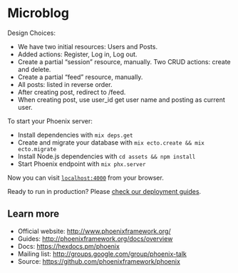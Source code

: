 # Microblog

Design Choices:

  * We have two initial resources: Users and Posts.
  * Added actions: Register, Log in, Log out.
  * Create a partial “session” resource, manually. Two CRUD actions: create and delete.
  * Create a partial “feed” resource, manually.
  * All posts: listed in reverse order.
  * After creating post, redirect to /feed.
  * When creating post, use user_id get user name and posting as current user.

To start your Phoenix server:

  * Install dependencies with `mix deps.get`
  * Create and migrate your database with `mix ecto.create && mix ecto.migrate`
  * Install Node.js dependencies with `cd assets && npm install`
  * Start Phoenix endpoint with `mix phx.server`

Now you can visit [`localhost:4000`](http://localhost:4000) from your browser.

Ready to run in production? Please [check our deployment guides](http://www.phoenixframework.org/docs/deployment).

## Learn more

  * Official website: http://www.phoenixframework.org/
  * Guides: http://phoenixframework.org/docs/overview
  * Docs: https://hexdocs.pm/phoenix
  * Mailing list: http://groups.google.com/group/phoenix-talk
  * Source: https://github.com/phoenixframework/phoenix
